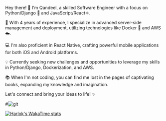 Hey there! 👋
I'm Qandeel, a skilled Software Engineer with a focus on Python/Django 🐍 and JavaScript/React⚛️.

🚀 With 4 years of experience, I specialize in advanced server-side management and deployment, utilizing technologies like Docker 🐳 and AWS ☁️.

💻 I'm also proficient in React Native, crafting powerful mobile applications for both iOS and Android platforms.

💡 Currently seeking new challenges and opportunities to leverage my skills in Python/Django, Dockerization, and AWS.

📚 When I'm not coding, you can find me lost in the pages of captivating books, expanding my knowledge and imagination.

Let's connect and bring your ideas to life! ✨

#![git](https://github.com/QandeelKhan/QandeelKhan/assets/52636977/de028c34-7175-4670-b893-5acac5e4abd5)

[![Harlok's WakaTime stats](https://github-readme-stats.vercel.app/api/wakatime?username=ffflabs)](https://github.com/anuraghazra/github-readme-stats)
